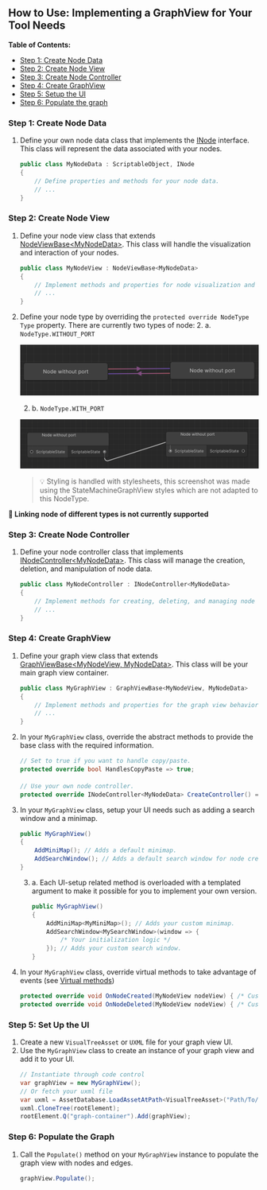 ## How to Use: Implementing a GraphView for Your Tool Needs

**Table of Contents:**

- [Step 1: Create Node Data](#step-1-create-node-data)
- [Step 2: Create Node View](#step-2-create-node-view)
- [Step 3: Create Node Controller](#step-3-create-node-controller)
- [Step 4: Create GraphView](#step-4-create-graphview)
- [Step 5: Setup the UI](#step-5-set-up-the-ui)
- [Step 6: Populate the graph](#step-6-populate-the-graph)

### Step 1: Create Node Data

1. Define your own node data class that implements the [INode](Doc/INode.md) interface. This class will represent the data associated with your nodes.

   ```csharp
   public class MyNodeData : ScriptableObject, INode
   {
       // Define properties and methods for your node data.
       // ...
   }
   ```

### Step 2: Create Node View

1. Define your node view class that extends [NodeViewBase\<MyNodeData>](Doc/NodeViewBase.md). This class will handle the visualization and interaction of your nodes.
   ```csharp
   public class MyNodeView : NodeViewBase<MyNodeData>
   {
       // Implement methods and properties for node visualization and interaction.
       // ...
   }
   ```

2. Define your node type by overriding the `protected override NodeType Type` property. There are currently two types of node:
    2. a. `NodeType.WITHOUT_PORT`

    ![Node without port](image.png)

    2. b. `NodeType.WITH_PORT`

    ![Node with port](image-1.png)
    > :bulb: Styling is handled with stylesheets, this screenshot was made using the StateMachineGraphView styles which are not adapted to this NodeType.

**:rotating_light: Linking node of different types is not currently supported**

### Step 3: Create Node Controller

1. Define your node controller class that implements [INodeController\<MyNodeData>](Doc/INodeController.md). This class will manage the creation, deletion, and manipulation of node data.
   ```csharp
   public class MyNodeController : INodeController<MyNodeData>
   {
       // Implement methods for creating, deleting, and managing node data.
       // ...
   }
   ```

### Step 4: Create GraphView

1. Define your graph view class that extends [GraphViewBase<MyNodeView, MyNodeData>](Doc/GraphViewBase.md). This class will be your main graph view container.
   ```csharp
   public class MyGraphView : GraphViewBase<MyNodeView, MyNodeData>
   {
       // Implement methods and properties for the graph view behavior.
       // ...
   }
   ```
2. In your `MyGraphView` class, override the abstract methods to provide the base class with the required information.
   ```csharp
   // Set to true if you want to handle copy/paste.
   protected override bool HandlesCopyPaste => true;

   // Use your own node controller. 
   protected override INodeController<MyNodeData> CreateController() => new MyNodeController();
   ```

3. In your `MyGraphView` class, setup your UI needs such as adding a search window and a minimap.
    ```csharp
    public MyGraphView() 
    {
        AddMiniMap(); // Adds a default minimap.
        AddSearchWindow(); // Adds a default search window for node creation.
    }
    ```
    3. a. Each UI-setup related method is overloaded with a templated argument to make it possible for you to implement your own version.
        ```csharp
        public MyGraphView() 
        {
            AddMiniMap<MyMiniMap>(); // Adds your custom minimap.
            AddSearchWindow<MySearchWindow>(window => {
                /* Your initialization logic */
            }); // Adds your custom search window.
        }
        ```
4. In your `MyGraphView` class, override virtual methods to take advantage of events (see [Virtual methods](Doc/GraphViewBase.md#virtual-methods))
    ```csharp
    protected override void OnNodeCreated(MyNodeView nodeView) { /* Custom logic */ }
    protected override void OnNodeDeleted(MyNodeView nodeView) { /* Custom logic */ }
    ```

### Step 5: Set Up the UI

1. Create a new `VisualTreeAsset` or `UXML` file for your graph view UI.
2. Use the `MyGraphView` class to create an instance of your graph view and add it to your UI.
   ```csharp
   // Instantiate through code control
   var graphView = new MyGraphView();
   // Or fetch your uxml file
   var uxml = AssetDatabase.LoadAssetAtPath<VisualTreeAsset>("Path/To/Your/GraphViewUI.uxml");
   uxml.CloneTree(rootElement);
   rootElement.Q("graph-container").Add(graphView);
   ```

### Step 6: Populate the Graph

1. Call the `Populate()` method on your `MyGraphView` instance to populate the graph view with nodes and edges.
   ```csharp
   graphView.Populate();
   ```